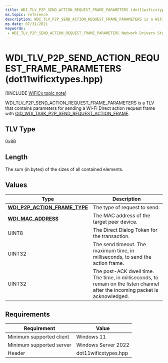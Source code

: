 ```yaml
---
title: WDI_TLV_P2P_SEND_ACTION_REQUEST_FRAME_PARAMETERS (dot11wificxtypes.hpp)
ms.topic: reference
description: WDI_TLV_P2P_SEND_ACTION_REQUEST_FRAME_PARAMETERS is a WiFiCx TLV that contains parameters for sending a Wi-Fi Direct action request frame with OID_WDI_TASK_P2P_SEND_REQUEST_ACTION_FRAME.
ms.date: 07/31/2021
keywords:
 - WDI_TLV_P2P_SEND_ACTION_REQUEST_FRAME_PARAMETERS Network Drivers Starting with Windows Vista
---
```


# WDI\_TLV\_P2P\_SEND\_ACTION\_REQUEST\_FRAME\_PARAMETERS (dot11wificxtypes.hpp)

[!INCLUDE [WiFiCx topic note](../includes/wificx-version-warning.md)]


WDI\_TLV\_P2P\_SEND\_ACTION\_REQUEST\_FRAME\_PARAMETERS is a TLV that contains parameters for sending a Wi-Fi Direct action request frame with [OID\_WDI\_TASK\_P2P\_SEND\_REQUEST\_ACTION\_FRAME](./oid-wdi-task-p2p-send-request-action-frame.md).

## TLV Type


0x8B

## Length


The sum (in bytes) of the sizes of all contained elements.

## Values


| Type                                                                    | Description                                                                                                                    |
|-------------------------------------------------------------------------|--------------------------------------------------------------------------------------------------------------------------------|
| [**WDI\_P2P\_ACTION\_FRAME\_TYPE**](/windows-hardware/drivers/ddi/dot11wificxtypes/ne-dot11wificxtypes-wdi_p2p_action_frame_type) | The type of request to send.                                                                                                   |
| [**WDI\_MAC\_ADDRESS**](/windows-hardware/drivers/ddi/dot11wificxintf/ns-dot11wificxintf-wdi_mac_address)                       | The MAC address of the target peer device.                                                                                     |
| UINT8                                                                   | The Direct Dialog Token for the transaction.                                                                                   |
| UINT32                                                                  | The send timeout. The maximum time, in milliseconds, to send the action frame.                                                 |
| UINT32                                                                  | The post-ACK dwell time. The time, in milliseconds, to remain on the listen channel after the incoming packet is acknowledged. |

 

## Requirements

|Requirement|Value|
|--- |--- |
|Minimum supported client|Windows 11|
|Minimum supported server|Windows Server 2022|
|Header|dot11wificxtypes.hpp|

 

